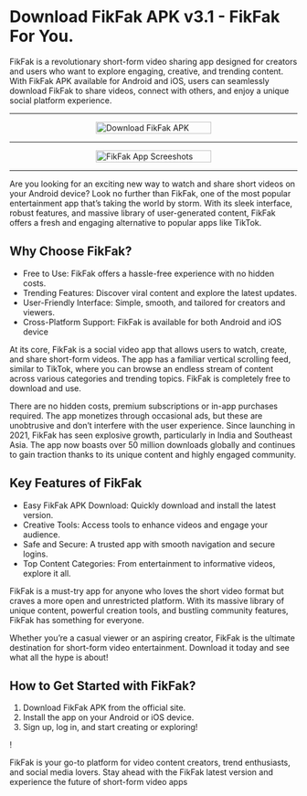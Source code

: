 # Download FikFak APK v3.1 - FikFak For You. 

FikFak is a revolutionary short-form video sharing app designed for creators and users who want to explore engaging, creative, and trending content. With FikFak APK available for Android and iOS, users can seamlessly download FikFak to share videos, connect with others, and enjoy a unique social platform experience.

---

<div style="display: flex; justify-content: center;">
    <div style="flex-basis: 40%;">
        <a href="https://www.fikfak.net/fikfak-apk/" target="_blank" rel="follow">
            <img src="https://www.fikfak.net/wp-content/uploads/2024/07/Download-APK.gif" alt="Download FikFak APK" style="width: 100%;">
        </a>
    </div>
</div>

---

<div style="display: flex; justify-content: center;">
    <div style="flex-basis: 40%;">
        <a href="https://www.fikfak.net/fikfak-apk/" target="_blank" rel="follow">
            <img src="https://www.fikfak.net/wp-content/uploads/2024/12/fikfap-apk-download.webp" alt="FikFak App Screeshots" style="width: 100%;">
        </a>
    </div>
</div>

--- 


Are you looking for an exciting new way to watch and share short videos on your Android device? Look no further than FikFak, one of the most popular entertainment app that’s taking the world by storm. With its sleek interface, robust features, and massive library of user-generated content, FikFak offers a fresh and engaging alternative to popular apps like TikTok.

## Why Choose FikFak?

<ul>
<li>Free to Use: FikFak offers a hassle-free experience with no hidden costs.</li>
<li>Trending Features: Discover viral content and explore the latest updates.</li>
<li>User-Friendly Interface: Simple, smooth, and tailored for creators and viewers.</li>
<li>Cross-Platform Support: FikFak is available for both Android and iOS device</li>
</ul>

At its core, FikFak is a social video app that allows users to watch, create, and share short-form videos. The app has a familiar vertical scrolling feed, similar to TikTok, where you can browse an endless stream of content across various categories and trending topics. FikFak is completely free to download and use.

There are no hidden costs, premium subscriptions or in-app purchases required. The app monetizes through occasional ads, but these are unobtrusive and don’t interfere with the user experience. Since launching in 2021, FikFak has seen explosive growth, particularly in India and Southeast Asia. The app now boasts over 50 million downloads globally and continues to gain traction thanks to its unique content and highly engaged community.

## Key Features of FikFak

<ul>
<li>Easy FikFak APK Download: Quickly download and install the latest version.</li>
<li>Creative Tools: Access tools to enhance videos and engage your audience.</li>
<li>Safe and Secure: A trusted app with smooth navigation and secure logins.</li>
<li>Top Content Categories: From entertainment to informative videos, explore it all.</li>
</ul>

FikFak is a must-try app for anyone who loves the short video format but craves a more open and unrestricted platform. With its massive library of unique content, powerful creation tools, and bustling community features, FikFak has something for everyone.

Whether you’re a casual viewer or an aspiring creator, FikFak is the ultimate destination for short-form video entertainment. Download it today and see what all the hype is about!

## How to Get Started with FikFak?

<ol>
<li>Download FikFak APK from the official site.</li>
<li>Install the app on your Android or iOS device.</li>
<li>Sign up, log in, and start creating or exploring!</li>
</ol>!


FikFak is your go-to platform for video content creators, trend enthusiasts, and social media lovers. Stay ahead with the FikFak latest version and experience the future of short-form video apps

